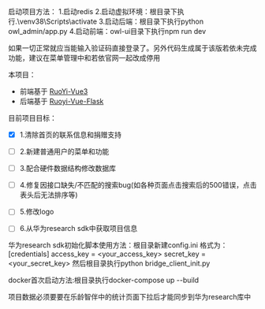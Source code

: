 启动项目方法：
1.启动redis
2.启动虚拟环境：根目录下执行.\venv38\Scripts\activate
3.启动后端：根目录下执行python owl_admin/app.py
4.启动前端：owl-ui目录下执行npm run dev

如果一切正常就应当能输入验证码直接登录了。另外代码生成属于该版若依未完成功能，建议在菜单管理中和若依官网一起改成停用

本项目：
- 前端基于 [RuoYi-Vue3](https://gitcode.com/yangzongzhuan/RuoYi-Vue3)
- 后端基于 [Ruoyi-Vue-Flask](https://gitee.com/shaw-lee/ruoyi-vue-flask)

目前项目目标：
- [x]  1.清除首页的联系信息和捐赠支持
- [ ]  2.新建普通用户的菜单和功能
- [ ]  3.配合硬件数据结构修改数据库
- [ ]  4.修复因接口缺失/不匹配的搜索bug(如各种页面点击搜索后的500错误，点击表头后无法排序等)
- [ ]  5.修改logo
- [ ]  6.从华为research sdk中获取项目信息


华为research sdk初始化脚本使用方法：根目录新建config.ini
格式为：
[credentials]
access_key = <your_access_key>
secret_key = <your_secret_key>
然后根目录执行python bridge_client_init.py


docker首次启动方法:根目录执行docker-compose up --build

项目数据必须要要在乐龄智伴中的统计页面下拉后才能同步到华为research库中